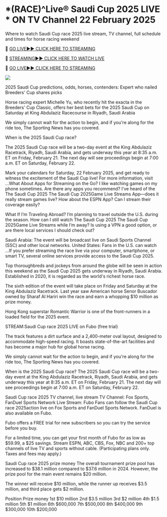 # *(RACE)^Live® Saudi Cup 2025 LIVE * ON TV Channel 22 February 2025
Where to watch Saudi Cup race 2025 live stream, TV channel, full schedule and times for horse racing weekend

🔴 [GO LIVE►► CLICK HERE TO STREAMING](https://ensvivallstreamsportsworld.blogspot.com/)

🔴 [STREAMING►► CLICK HERE TO WATCH LIVE](https://ensvivallstreamsportsworld.blogspot.com/)

🔴 [GO LIVE►► CLICK HERE TO STREAMING](https://ensvivallstreamsportsworld.blogspot.com/)

<a href="https://ensvivallstreamsportsworld.blogspot.com/"><img src="https://camo.githubusercontent.com/fba2f80cc16cb7cee92a7b75e9351357b2314df93a82e6b963b2992db1bc504d/68747470733a2f2f65743230736c616d2e6e65742f77702d636f6e74656e742f75706c6f6164732f323031392f31312f4372696348442d4c6976652d437269636b65742d53747265616d696e672d2545322538302539332d57617463682d4c6976652d437269636b65742d4f6e6c696e652d546f6461792e706e67"></a>

2025 Saudi Cup predictions, odds, horses, contenders: Expert who nailed Breeders' Cup shares picks

Horse racing expert Michelle Yu, who recently hit the exacta in the Breeders' Cup Classic, offers her best bets for the 2025 Saudi Cup on Saturday at King Abdulaziz Racecourse in Riyadh, Saudi Arabia

We simply cannot wait for the action to begin, and if you're along for the ride too, The Sporting News has you covered.


When is the 2025 Saudi Cup race?

The 2025 Saudi Cup race will be a two-day event at the King Abdulaziz Racetrack, Riyadh, Saudi Arabia, and gets underway this year at 8:35 a.m. ET on Friday, February 21. The next day will see proceedings begin at 7:00 a.m. ET on Saturday, February 22.

Mark your calendars for Saturday, 22 February 2025, and get ready to witness the excitement of the Saudi Cup live! For more information, visit ...What About Apps for Streaming on the Go? I like watching games on my phone sometimes. Are there any apps you recommend? I’ve heard of the The Saudi Cup 2025 The Saudi Cup 2025Game Live Streams App—does it really stream games live? How about the ESPN App? Can I stream their coverage easily?

What If I’m Traveling Abroad? I’m planning to travel outside the U.S. during the season. How can I still watch The Saudi Cup 2025 The Saudi Cup 2025Game Live Streams while I’m away? Is using a VPN a good option, or are there local services I should check out?

Saudi Arabia: The event will be broadcast live on Saudi Sports Channel (SSC) and other local networks. United States: Fans in the U.S. can watch ...If you prefer streaming the race live via your computer, smartphone, or smart TV, several online services provide access to the Saudi Cup 2025.

Top thoroughbreds and jockeys from around the globe will be seen in action this weekend as the Saudi Cup 2025 gets underway in Riyadh, Saudi Arabia. Established in 2020, it is regarded as the world's richest horse race.

The sixth edition of the event will take place on Friday and Saturday at the King Abdulaziz Racetrack. Last year saw American horse Senor Buscador owned by Sharaf Al Hariri win the race and earn a whopping $10 million as prize money.

Hong Kong superstar Romantic Warrior is one of the front-runners in a loaded field for the 2025 event.

STREAM:Saudi Cup race 2025 LIVE on Fubo (free trial)

The track features a dirt surface and a 2,400-meter oval layout, designed to accommodate high-speed racing. It boasts state-of-the-art facilities and has become a major hub for global horse racing.

We simply cannot wait for the action to begin, and if you're along for the ride too, The Sporting News has you covered.

When is the 2025 Saudi Cup race? The 2025 Saudi Cup race will be a two-day event at the King Abdulaziz Racetrack, Riyadh, Saudi Arabia, and gets underway this year at 8:35 a.m. ET on Friday, February 21. The next day will see proceedings begin at 7:00 a.m. ET on Saturday, February 22.

Saudi Cup race 2025 TV channel, live stream TV Channel: Fox Sports, FanDuel Sports Network Live Stream: Fubo Fans can follow the Saudi Cup race 2025action live on Fox Sports and FanDuel Sports Network. FanDuel is also available on Fubo.

Fubo offers a FREE trial for new subscribers so you can try the service before you buy.

For a limited time, you can get your first month of Fubo for as low as $59.99, a $25 savings. Stream ESPN, ABC, CBS, Fox, NBC and 200+ top channels of live TV and sports without cable. (Participating plans only. Taxes and fees may apply.)

Saudi Cup race 2025 prize money The overall tournament prize pool has increased to $38.1 million compared to $37.6 million in 2024. However, the prize pool for the main event remains $20 million.

The winner will receive $10 million, while the runner up receives $3.5 million, and third place gets $2 million.

Position Prize money 1st $10 million 2nd $3.5 million 3rd $2 million 4th $1.5 million 5th $1 million 6th $600,000 7th $500,000 8th $400,000 9th $300,000 10th $200,000

